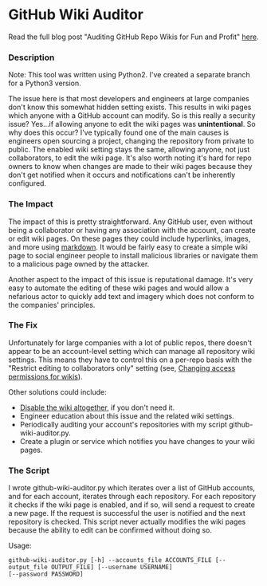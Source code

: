 # GitHub Wiki Auditor

Read the full blog post "Auditing GitHub Repo Wikis for Fun and Profit" [here](https://www.smeegesec.com/2019/03/auditing-github-repo-wikis-for-fun-and.html).

### Description

Note: This tool was written using Python2. I've created a separate branch for a Python3 version.

The issue here is that most developers and engineers at large companies don't know this somewhat hidden setting exists. This results in wiki pages which anyone with a GitHub account can modify. So is this really a security issue? Yes...if allowing anyone to edit the wiki pages was **unintentional**. So why does this occur? I've typically found one of the main causes is engineers open sourcing a project, changing the repository from private to public. The enabled wiki setting stays the same, allowing anyone, not just collaborators, to edit the wiki page. It's also worth noting it's hard for repo owners to know when changes are made to their wiki pages because they don't get notified when it occurs and notifications can't be inherently configured.

### The Impact

The impact of this is pretty straightforward. Any GitHub user, even without being a collaborator or having any association with the account, can create or edit wiki pages. On these pages they could include hyperlinks, images, and more using [markdown](https://guides.github.com/pdfs/markdown-cheatsheet-online.pdf). It would be fairly easy to create a simple wiki page to social engineer people to install malicious libraries or navigate them to a malicious page owned by the attacker.

Another aspect to the impact of this issue is reputational damage. It's very easy to automate the editing of these wiki pages and would allow a nefarious actor to quickly add text and imagery which does not conform to the companies' principles.

### The Fix

Unfortunately for large companies with a lot of public repos, there doesn't appear to be an account-level setting which can manage all repository wiki settings. This means they have to control this on a per-repo basis with the "Restrict editing to collaborators only" setting (see, [Changing access permissions for wikis](https://help.github.com/en/articles/changing-access-permissions-for-wikis)). 

Other solutions could include:
* [Disable the wiki altogether](https://help.github.com/en/articles/disabling-wikis), if you don't need it.
* Engineer education about this issue and the related wiki settings.
* Periodically auditing your account's repositories with my script github-wiki-auditor.py.
* Create a plugin or service which notifies you have changes to your wiki pages.

### The Script

I wrote github-wiki-auditor.py which iterates over a list of GitHub accounts, and for each account, iterates through each repository. For each repository it checks if the wiki page is enabled, and if so, will send a request to create a new page. If the request is successful the user is notified and the next repository is checked. This script never actually modifies the wiki pages because the ability to edit can be confirmed without doing so.

Usage:
```
github-wiki-auditor.py [-h] --accounts_file ACCOUNTS_FILE [--output_file OUTPUT_FILE] [--username USERNAME]
[--password PASSWORD]

```
